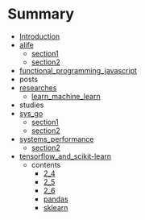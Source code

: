 # Summary

* [Introduction](README.md)
* [alife](./alife/README.md)
  * [section1](./alife/section1.md)
  * [section2](./alife/section2.md)
* [functional_programming_javascript](./functional_programming_javascript/README.md)
* posts
* [researches](./researches/README.md)
  * [learn_machine_learn](./researches/learn_machine_learn.md)
* studies
* [sys_go](./sys_go/README.md)
  * [section1](./sys_go/section1.md)
  * [section2](./sys_go/section2.md)
* [systems_performance](./systems_performance/README.md)
  * [section2](./systems_performance/section2.md)
* [tensorflow_and_scikit-learn](./tensorflow_and_scikit-learn/README.md)
  * contents
    * [2_4](./tensorflow_and_scikit-learn/contents/2_4.md)
    * [2_5](./tensorflow_and_scikit-learn/contents/2_5.md)
    * [2_6](./tensorflow_and_scikit-learn/contents/2_6.md)
    * [pandas](./tensorflow_and_scikit-learn/contents/pandas.md)
    * [sklearn](./tensorflow_and_scikit-learn/contents/sklearn.md)
